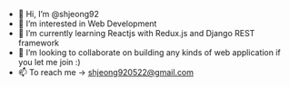 - 👋 Hi, I’m @shjeong92
- 👀 I’m interested in Web Development
- 🌱 I’m currently learning Reactjs with Redux.js and Django REST framework 
- 💞️ I’m looking to collaborate on building any kinds of web application if you let me join :)
- 📫 To reach me  -> shjeong920522@gmail.com

<!---
shjeong92/shjeong92 is a ✨ special ✨ repository because its `README.md` (this file) appears on your GitHub profile.
You can click the Preview link to take a look at your changes.
--->

